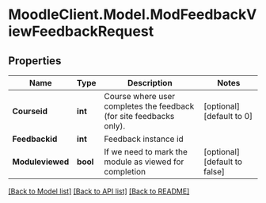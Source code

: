 # MoodleClient.Model.ModFeedbackViewFeedbackRequest

## Properties

Name | Type | Description | Notes
------------ | ------------- | ------------- | -------------
**Courseid** | **int** | Course where user completes the feedback (for site feedbacks only). | [optional] [default to 0]
**Feedbackid** | **int** | Feedback instance id | 
**Moduleviewed** | **bool** | If we need to mark the module as viewed for completion | [optional] [default to false]

[[Back to Model list]](../README.md#documentation-for-models) [[Back to API list]](../README.md#documentation-for-api-endpoints) [[Back to README]](../README.md)

